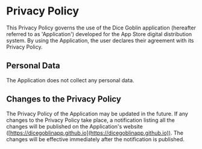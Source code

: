 # Privacy Policy

This Privacy Policy governs the use of the Dice Goblin application (hereafter referred to as 'Application') developed for the App Store digital distribution system. By using the Application, the user declares their agreement with its Privacy Policy.

## Personal Data

The Application does not collect any personal data.

## Changes to the Privacy Policy

The Privacy Policy of the Application may be updated in the future. If any changes to the Privacy Policy take place, a notification listing all the changes will be published on the Application's website ([https://dicegoblinapp.github.io](https://dicegoblinapp.github.io)). The changes will be effective immediately after the notification is published.
